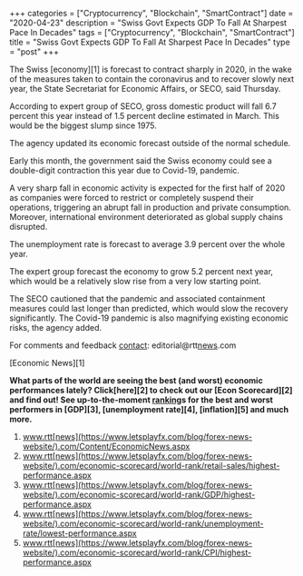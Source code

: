 +++
categories = ["Cryptocurrency", "Blockchain", "SmartContract"]
date = "2020-04-23"
description = "Swiss Govt Expects GDP To Fall At Sharpest Pace In Decades"
tags = ["Cryptocurrency", "Blockchain", "SmartContract"]
title = "Swiss Govt Expects GDP To Fall At Sharpest Pace In Decades"
type = "post"
+++

The Swiss [economy][1] is forecast to contract sharply in 2020, in the
wake of the measures taken to contain the coronavirus and to recover
slowly next year, the State Secretariat for Economic Affairs, or SECO,
said Thursday.

According to expert group of SECO, gross domestic product will fall 6.7
percent this year instead of 1.5 percent decline estimated in March.
This would be the biggest slump since 1975.

The agency updated its economic forecast outside of the normal schedule.

Early this month, the government said the Swiss economy could see a
double-digit contraction this year due to Covid-19, pandemic.

A very sharp fall in economic activity is expected for the first half of
2020 as companies were forced to restrict or completely suspend their
operations, triggering an abrupt fall in production and private
consumption. Moreover, international environment deteriorated as global
supply chains disrupted.

The unemployment rate is forecast to average 3.9 percent over the whole
year.

The expert group forecast the economy to grow 5.2 percent next year,
which would be a relatively slow rise from a very low starting point.

The SECO cautioned that the pandemic and associated containment measures
could last longer than predicted, which would slow the recovery
significantly. The Covid-19 pandemic is also magnifying existing
economic risks, the agency added.

For comments and feedback [contact](https://www.playgroundfx.com/contact/): editorial@rtt[news](https://www.letsplayfx.com/blog/forex-news-website/).com

[Economic News][1]

 **What parts of the world are seeing the best (and worst) economic
performances lately? Click[here][2] to check out our [Econ Scorecard][2]
and find out! See up-to-the-moment [ranking](https://www.playgroundfx.com/blog/crypto-exchange-ranking/)s for the best and worst
performers in [GDP][3], [unemployment rate][4], [inflation][5] and much
more.**

   1. www.rtt[news](https://www.letsplayfx.com/blog/forex-news-website/).com/Content/EconomicNews.aspx
   2. www.rtt[news](https://www.letsplayfx.com/blog/forex-news-website/).com/economic-scorecard/world-rank/retail-sales/highest-performance.aspx
   3. www.rtt[news](https://www.letsplayfx.com/blog/forex-news-website/).com/economic-scorecard/world-rank/GDP/highest-performance.aspx
   4. www.rtt[news](https://www.letsplayfx.com/blog/forex-news-website/).com/economic-scorecard/world-rank/unemployment-rate/lowest-performance.aspx
   5. www.rtt[news](https://www.letsplayfx.com/blog/forex-news-website/).com/economic-scorecard/world-rank/CPI/highest-performance.aspx